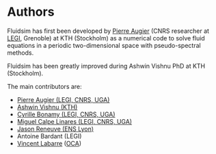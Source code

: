 # Authors

Fluidsim has first been developed by
[Pierre Augier](http://www.legi.grenoble-inp.fr/people/Pierre.Augier/) (CNRS
researcher at [LEGI](http://www.legi.grenoble-inp.fr), Grenoble) at KTH
(Stockholm) as a numerical code to solve fluid equations in a periodic
two-dimensional space with pseudo-spectral methods.

Fluidsim has been greatly improved during Ashwin Vishnu PhD at KTH (Stockholm).

The main contributors are:

- [Pierre Augier (LEGI, CNRS, UGA)](http://www.legi.grenoble-inp.fr/people/Pierre.Augier)
- [Ashwin Vishnu (KTH)](https://www.mech.kth.se/mech/info_staff.xhtml?ID=381)
- [Cyrille Bonamy (LEGI, CNRS, UGA)](http://www.legi.grenoble-inp.fr/web/spip.php?auteur223)
- [Miguel Calpe Linares (LEGI, CNRS, UGA)](http://www.legi.grenoble-inp.fr/web/spip.php?auteur328)
- [Jason Reneuve (ENS Lyon)](http://www.ens-lyon.fr/PHYSIQUE/presentation/anciens/reneuve-jason)
- Antoine Bardant (LEGI)
- [Vincent Labarre](https://www.researchgate.net/profile/Vincent-Labarre)
  ([OCA](https://www.oca.eu/fr/fluid))
